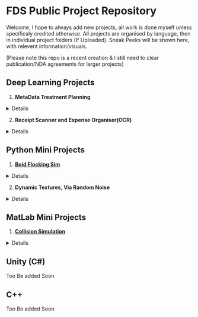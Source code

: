 # FDS Public Project Repository
Welcome, I hope to always add new projects, all work is done myself unless specificaly credited otherwise.
All projects are organised by language, then in individual project folders (If Uploaded).
Sneak Peeks will be shown here, with relevent information/visuals.

(Please note this repo is a recent creation & I still need to clear publication/NDA agreements for larger projects)

## Deep Learning Projects  
1. **MetaData Treatment Planning** 
<details>
  <summary>Details</summary>
  This Projects purpose was to create a fully connected neural network to predict treatment sucess based on patient metadata and the respecitive treatment plan that was implemented. Additionaly this model was used to optimise treatments by implementing the network into the existing planning software *MatRad*. The project involved full data aquisition, extraction, standardisation, autoencoding and final model creation and subsequent integration.  
  *Link to Abstract*
</details>
  
2. **Receipt Scanner and Expense Organiser(OCR)** 
<details>
  <summary>Details</summary>
  **IN PROGRESS**
  The concept behind this project is to implement a OCR for the purposes of reading pictures of reciepts, and extracting the name and price of each item. This would then be tabulated and the items placed into catagories. Giving the user an overview of where and how money is being spent, which items are candidates for bulk buying, etc. Idealy this project would be integrated into an app in a later development stage. 
  
</details>  


## Python Mini Projects
1. [**Boid Flocking Sim**](https://github.com/FDSchaefer/public/tree/master/Python%20Projects/FlockingSim)
<details>
  <summary>Details</summary>
  This project involved the implementation of a simple Boid Flocking simulation, using the 3 laws. Additional GUI additions were added to allow the user to play around with the simulation, including sliders, buttons and menus for all relevent options. 
  
  ![Preview](https://github.com/FDSchaefer/public/blob/master/README/BoidGif.gif)  
  
</details>

2. **Dynamic Textures, Via Random Noise**
<details>
  <summary>Details</summary>
  
</details>
  
## MatLab Mini Projects
1. [**Collision Simulation**](https://github.com/FDSchaefer/public/tree/master/MatLab%20Projects/TriangleCollision)
<details>
  <summary>Details</summary>
  This project involved the implementation of 2D collision mechanics for randomly placed moving ships. Using the main script one would be able to add or remove the number of ships, and take manual control over the frame updates. 
  
  ![Preview](https://github.com/FDSchaefer/public/blob/master/README/ColliderGif.gif?raw=true)
  
</details>


## Unity (C#)
Too Be added Soon




## C++ 
Too Be added Soon
